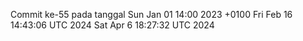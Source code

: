 Commit ke-55 pada tanggal Sun Jan 01 14:00 2023 +0100
Fri Feb 16 14:43:06 UTC 2024
Sat Apr  6 18:27:32 UTC 2024
